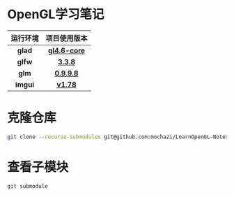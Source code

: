 # OpenGL学习笔记

| **运行环境**  |                                       **项目使用版本**                                       |
|:---------:|:--------------------------------------------------------------------------------------:|
| **glad**  |                        **[gl4.6-core](https://glad.dav1d.de)**                         |
| **glfw**  |              **[3.3.8](https://github.com/glfw/glfw/releases/tag/3.3.8)**              |
|  **glm**  |           **[0.9.9.8](https://github.com/g-truc/glm/releases/tag/0.9.9.8)**            |
| **imgui** |            **[v1.78](https://github.com/ocornut/imgui/releases/tag/v1.78)**            |

# 克隆仓库

```bash
git clone --recurse-submodules git@github.com:mochazi/LearnOpenGL-Notes.git
```

# 查看子模块

```bash
git submodule
```